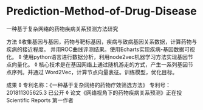 # Prediction-Method-of-Drug-Disease
一种基于复杂网络的药物疾病关系预测方法研究

方法
◊收集基因与基因，药物与靶标基因，疾病与致病基因关系数据，计算药物与疾病的接近程度。
并用ROC曲线评测结果。使用Echarts实现疾病-基因数据可视化。
◊ 使用python语言进行数据分析，利用node2vec机器学习方法实现基因节点向量化。
◊ 核心技术是在基因网络上通过随机游走的方式，产生一系列基因节点序列。并通过
Word2Vec，计算节点向量表征。训练模型，优化目标。

成果
◊ 专利名称：《一种基于复杂网络的药物疗效筛选方法》 专利号： 201811305625.3 已公开
◊ 论文《网络视角下的药物疾病关系预测》正在投 Scientific Reports 第一作者
